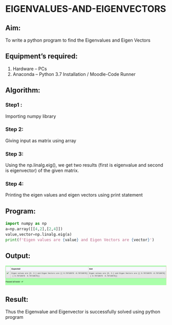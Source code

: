 # EIGENVALUES-AND-EIGENVECTORS
## Aim:
To write a python program to find the Eigenvalues and Eigen Vectors
## Equipment’s required:
1. 	Hardware – PCs
2. 	Anaconda – Python 3.7 Installation / Moodle-Code Runner
## Algorithm:
### Step1 : 
Importing numpy library
### Step 2: 
Giving input as matrix using array
### Step 3: 
Using the np.linalg.eig(),  we get two results (first is eigenvalue and second is eigenvector) of the given matrix.
### Step 4: 
Printing the eigen values and eigen vectors using print statement
## Program:
```py
import numpy as np
a=np.array([[4,2],[2,4]])
value,vector=np.linalg.eig(a)
print(f'Eigen values are {value} and Eigen Vectors are {vector}')
```
## Output:
![output](/eigen%20output.png)
## Result:
Thus the Eigenvalue and Eigenvector is successfully solved using python program
